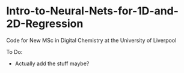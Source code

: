 # Intro-to-Neural-Nets-for-1D-and-2D-Regression
Code for New MSc in Digital Chemistry at the University of Liverpool

To Do: 
  - Actually add the stuff maybe?
